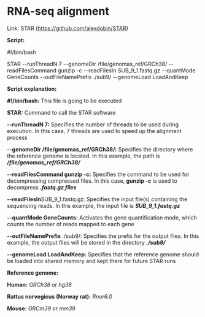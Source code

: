 # RNA-seq alignment

Link:
STAR (https://github.com/alexdobin/STAR)


**Script:**

#!/bin/bash

STAR --runThreadN 7 --genomeDir /file/genomas_ref/GRCh38/ --readFilesCommand gunzip -c --readFilesIn SUB_9_1.fastq.gz   --quantMode GeneCounts --outFileNamePrefix ./sub9/ --genomeLoad LoadAndKeep




**Script explanation:**


**#!/bin/bash:** This file is going to be executed

**STAR:** Command to call the STAR software

**--runThreadN 7:** Specifies the number of threads to be used during execution. In this case, 7 threads are used to speed up the alignment process

**--genomeDir /file/genomas_ref/GRCh38/:** Specifies the directory where the reference genome is located. In this example, the path is ***/file/genomas_ref/GRCh38/***

**--readFilesCommand gunzip -c:** Specifies the command to be used for decompressing compressed files. In this case, **gunzip -c** is used to decompress ***.fastq.gz files***

**--readFilesIn**SUB_9_1.fastq.gz: Specifies the input file(s) containing the sequencing reads. In this example, the input file is ***SUB_9_1.fastq.gz***

**--quantMode GeneCounts:** Activates the gene quantification mode, which counts the number of reads mapped to each gene

**--outFileNamePrefix** ./sub9/: Specifies the prefix for the output files. In this example, the output files will be stored in the directory ***./sub9/***

**--genomeLoad LoadAndKeep:** Specifies that the reference genome should be loaded into shared memory and kept there for future STAR runs













**Reference genome:**

**Human:** *GRCh38* or *hg38*

**Rattus norvegicus (Norway rat):** *Rnor6.0*

**Mouse:** *GRCm39* or *mm39*
